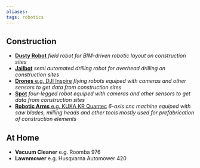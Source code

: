 ```yaml
---
aliases: 
tags: robotics
---
```


## Construction

- [**Dusty Robot**](https://www.dustyrobotics.com/)
*field robot for BIM-driven robotic layout on construction sites*
- [**Jailbot**](https://www.hilti.com/content/hilti/W1/US/en/engineering/industry-and-trade-solutions/construction-automation/jaibot.html)
 *semi automated drilling robot for overhead drilling on construction sites*
 - [**Drones** e.g.  DJI Inspire](https://www.dji.com/de/inspire-2)
 *flying robots equiped with cameras and other sensors to get data from construction sites*
 - [**Spot**](https://www.bostondynamics.com/spot)
 *four-legged robot equiped with cameras and other sensors to get data from construction sites*
 - [**Robotic Arms** e.g. KUKA KR Quantec](https://www.kuka.com/de-de/produkte-leistungen/robotersysteme/industrieroboter/kr-quantec-nano)
 *6-axis cnc machine equiped with saw blades, milling heads and other tools mostly used for prefabrication of construction elements*
 
 ## At Home
 - **Vacuum Cleaner** e.g. Roomba 976
- **Lawnmower** e.g. Husqvarna Automower 420